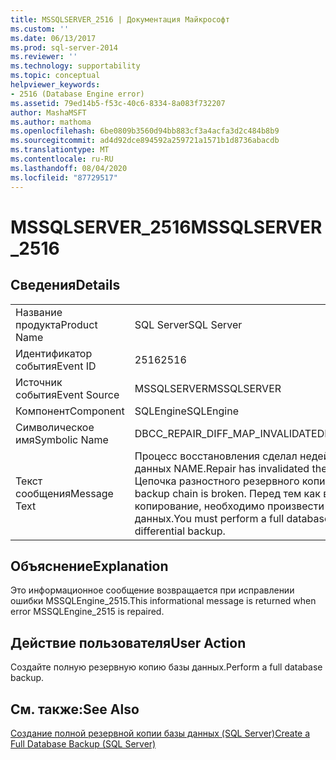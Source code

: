```yaml
---
title: MSSQLSERVER_2516 | Документация Майкрософт
ms.custom: ''
ms.date: 06/13/2017
ms.prod: sql-server-2014
ms.reviewer: ''
ms.technology: supportability
ms.topic: conceptual
helpviewer_keywords:
- 2516 (Database Engine error)
ms.assetid: 79ed14b5-f53c-40c6-8334-8a083f732207
author: MashaMSFT
ms.author: mathoma
ms.openlocfilehash: 6be0809b3560d94bb883cf3a4acfa3d2c484b8b9
ms.sourcegitcommit: ad4d92dce894592a259721a1571b1d8736abacdb
ms.translationtype: MT
ms.contentlocale: ru-RU
ms.lasthandoff: 08/04/2020
ms.locfileid: "87729517"
---
```

# <a name="mssqlserver_2516"></a><span data-ttu-id="7a2ef-102">MSSQLSERVER_2516</span><span class="sxs-lookup"><span data-stu-id="7a2ef-102">MSSQLSERVER_2516</span></span>
    
## <a name="details"></a><span data-ttu-id="7a2ef-103">Сведения</span><span class="sxs-lookup"><span data-stu-id="7a2ef-103">Details</span></span>  
  
|||  
|-|-|  
|<span data-ttu-id="7a2ef-104">Название продукта</span><span class="sxs-lookup"><span data-stu-id="7a2ef-104">Product Name</span></span>|<span data-ttu-id="7a2ef-105">SQL Server</span><span class="sxs-lookup"><span data-stu-id="7a2ef-105">SQL Server</span></span>|  
|<span data-ttu-id="7a2ef-106">Идентификатор события</span><span class="sxs-lookup"><span data-stu-id="7a2ef-106">Event ID</span></span>|<span data-ttu-id="7a2ef-107">2516</span><span class="sxs-lookup"><span data-stu-id="7a2ef-107">2516</span></span>|  
|<span data-ttu-id="7a2ef-108">Источник события</span><span class="sxs-lookup"><span data-stu-id="7a2ef-108">Event Source</span></span>|<span data-ttu-id="7a2ef-109">MSSQLSERVER</span><span class="sxs-lookup"><span data-stu-id="7a2ef-109">MSSQLSERVER</span></span>|  
|<span data-ttu-id="7a2ef-110">Компонент</span><span class="sxs-lookup"><span data-stu-id="7a2ef-110">Component</span></span>|<span data-ttu-id="7a2ef-111">SQLEngine</span><span class="sxs-lookup"><span data-stu-id="7a2ef-111">SQLEngine</span></span>|  
|<span data-ttu-id="7a2ef-112">Символическое имя</span><span class="sxs-lookup"><span data-stu-id="7a2ef-112">Symbolic Name</span></span>|<span data-ttu-id="7a2ef-113">DBCC_REPAIR_DIFF_MAP_INVALIDATED</span><span class="sxs-lookup"><span data-stu-id="7a2ef-113">DBCC_REPAIR_DIFF_MAP_INVALIDATED</span></span>|  
|<span data-ttu-id="7a2ef-114">Текст сообщения</span><span class="sxs-lookup"><span data-stu-id="7a2ef-114">Message Text</span></span>|<span data-ttu-id="7a2ef-115">Процесс восстановления сделал недействительной битовую карту для базы данных NAME.</span><span class="sxs-lookup"><span data-stu-id="7a2ef-115">Repair has invalidated the differential bitmap for database NAME.</span></span> <span data-ttu-id="7a2ef-116">Цепочка разностного резервного копирования прервана.</span><span class="sxs-lookup"><span data-stu-id="7a2ef-116">The differential backup chain is broken.</span></span> <span data-ttu-id="7a2ef-117">Перед тем как выполнять разностное резервное копирование, необходимо произвести полное резервное копирование базы данных.</span><span class="sxs-lookup"><span data-stu-id="7a2ef-117">You must perform a full database backup before you can perform a differential backup.</span></span>|  
  
## <a name="explanation"></a><span data-ttu-id="7a2ef-118">Объяснение</span><span class="sxs-lookup"><span data-stu-id="7a2ef-118">Explanation</span></span>  
 <span data-ttu-id="7a2ef-119">Это информационное сообщение возвращается при исправлении ошибки MSSQLEngine_2515.</span><span class="sxs-lookup"><span data-stu-id="7a2ef-119">This informational message is returned when error MSSQLEngine_2515 is repaired.</span></span>  
  
## <a name="user-action"></a><span data-ttu-id="7a2ef-120">Действие пользователя</span><span class="sxs-lookup"><span data-stu-id="7a2ef-120">User Action</span></span>  
 <span data-ttu-id="7a2ef-121">Создайте полную резервную копию базы данных.</span><span class="sxs-lookup"><span data-stu-id="7a2ef-121">Perform a full database backup.</span></span>  
  
## <a name="see-also"></a><span data-ttu-id="7a2ef-122">См. также:</span><span class="sxs-lookup"><span data-stu-id="7a2ef-122">See Also</span></span>  
 [<span data-ttu-id="7a2ef-123">Создание полной резервной копии базы данных (SQL Server)</span><span class="sxs-lookup"><span data-stu-id="7a2ef-123">Create a Full Database Backup &#40;SQL Server&#41;</span></span>](../backup-restore/create-a-full-database-backup-sql-server.md)  
  
  
